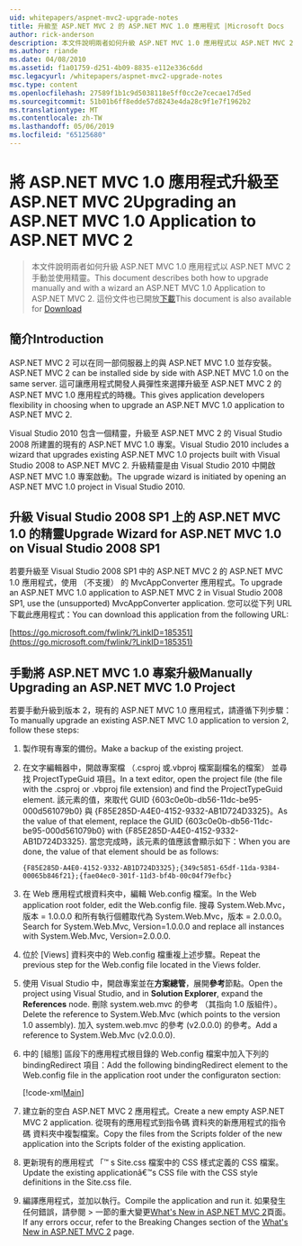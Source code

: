 ```yaml
---
uid: whitepapers/aspnet-mvc2-upgrade-notes
title: 升級至 ASP.NET MVC 2 的 ASP.NET MVC 1.0 應用程式 |Microsoft Docs
author: rick-anderson
description: 本文件說明兩者如何升級 ASP.NET MVC 1.0 應用程式以 ASP.NET MVC 2 手動並使用精靈。 這份文件也適用於 d...
ms.author: riande
ms.date: 04/08/2010
ms.assetid: f1a01759-d251-4b09-8835-e112e336c6dd
msc.legacyurl: /whitepapers/aspnet-mvc2-upgrade-notes
msc.type: content
ms.openlocfilehash: 27589f1b1c9d5038118e5ff0cc2e7cecae17d5ed
ms.sourcegitcommit: 51b01b6ff8edde57d8243e4da28c9f1e7f1962b2
ms.translationtype: MT
ms.contentlocale: zh-TW
ms.lasthandoff: 05/06/2019
ms.locfileid: "65125680"
---
```

# <a name="upgrading-an-aspnet-mvc-10-application-to-aspnet-mvc-2"></a><span data-ttu-id="675d3-104">將 ASP.NET MVC 1.0 應用程式升級至 ASP.NET MVC 2</span><span class="sxs-lookup"><span data-stu-id="675d3-104">Upgrading an ASP.NET MVC 1.0 Application to ASP.NET MVC 2</span></span>

> <span data-ttu-id="675d3-105">本文件說明兩者如何升級 ASP.NET MVC 1.0 應用程式以 ASP.NET MVC 2 手動並使用精靈。</span><span class="sxs-lookup"><span data-stu-id="675d3-105">This document describes both how to upgrade manually and with a wizard an ASP.NET MVC 1.0 Application to ASP.NET MVC 2.</span></span> <span data-ttu-id="675d3-106">這份文件也已開放[下載](https://download.microsoft.com/download/F/1/6/F16F9AF9-8EF4-4845-BC97-639791D5699C/MVC2-Upgrade-Notes.pdf)</span><span class="sxs-lookup"><span data-stu-id="675d3-106">This document is also available for [Download](https://download.microsoft.com/download/F/1/6/F16F9AF9-8EF4-4845-BC97-639791D5699C/MVC2-Upgrade-Notes.pdf)</span></span>

## <a name="introduction"></a><span data-ttu-id="675d3-107">簡介</span><span class="sxs-lookup"><span data-stu-id="675d3-107">Introduction</span></span>

<span data-ttu-id="675d3-108">ASP.NET MVC 2 可以在同一部伺服器上的與 ASP.NET MVC 1.0 並存安裝。</span><span class="sxs-lookup"><span data-stu-id="675d3-108">ASP.NET MVC 2 can be installed side by side with ASP.NET MVC 1.0 on the same server.</span></span> <span data-ttu-id="675d3-109">這可讓應用程式開發人員彈性來選擇升級至 ASP.NET MVC 2 的 ASP.NET MVC 1.0 應用程式的時機。</span><span class="sxs-lookup"><span data-stu-id="675d3-109">This gives application developers flexibility in choosing when to upgrade an ASP.NET MVC 1.0 application to ASP.NET MVC 2.</span></span>

<span data-ttu-id="675d3-110">Visual Studio 2010 包含一個精靈，升級至 ASP.NET MVC 2 的 Visual Studio 2008 所建置的現有的 ASP.NET MVC 1.0 專案。</span><span class="sxs-lookup"><span data-stu-id="675d3-110">Visual Studio 2010 includes a wizard that upgrades existing ASP.NET MVC 1.0 projects built with Visual Studio 2008 to ASP.NET MVC 2.</span></span> <span data-ttu-id="675d3-111">升級精靈是由 Visual Studio 2010 中開啟 ASP.NET MVC 1.0 專案啟動。</span><span class="sxs-lookup"><span data-stu-id="675d3-111">The upgrade wizard is initiated by opening an ASP.NET MVC 1.0 project in Visual Studio 2010.</span></span>

## <a name="upgrade-wizard-for-aspnet-mvc-10-on-visual-studio-2008-sp1"></a><span data-ttu-id="675d3-112">升級 Visual Studio 2008 SP1 上的 ASP.NET MVC 1.0 的精靈</span><span class="sxs-lookup"><span data-stu-id="675d3-112">Upgrade Wizard for ASP.NET MVC 1.0 on Visual Studio 2008 SP1</span></span>

<span data-ttu-id="675d3-113">若要升級至 Visual Studio 2008 SP1 中的 ASP.NET MVC 2 的 ASP.NET MVC 1.0 應用程式，使用 （不支援） 的 MvcAppConverter 應用程式。</span><span class="sxs-lookup"><span data-stu-id="675d3-113">To upgrade an ASP.NET MVC 1.0 application to ASP.NET MVC 2 in Visual Studio 2008 SP1, use the (unsupported) MvcAppConverter application.</span></span> <span data-ttu-id="675d3-114">您可以從下列 URL 下載此應用程式：</span><span class="sxs-lookup"><span data-stu-id="675d3-114">You can download this application from the following URL:</span></span>

[https://go.microsoft.com/fwlink/?LinkID=185351](https://go.microsoft.com/fwlink/?LinkID=185351)

## <a name="manually-upgrading-an-aspnet-mvc-10-project"></a><span data-ttu-id="675d3-115">手動將 ASP.NET MVC 1.0 專案升級</span><span class="sxs-lookup"><span data-stu-id="675d3-115">Manually Upgrading an ASP.NET MVC 1.0 Project</span></span>

<span data-ttu-id="675d3-116">若要手動升級到版本 2，現有的 ASP.NET MVC 1.0 應用程式，請遵循下列步驟：</span><span class="sxs-lookup"><span data-stu-id="675d3-116">To manually upgrade an existing ASP.NET MVC 1.0 application to version 2, follow these steps:</span></span>

1. <span data-ttu-id="675d3-117">製作現有專案的備份。</span><span class="sxs-lookup"><span data-stu-id="675d3-117">Make a backup of the existing project.</span></span>
2. <span data-ttu-id="675d3-118">在文字編輯器中，開啟專案檔 （.csproj 或.vbproj 檔案副檔名的檔案） 並尋找 ProjectTypeGuid 項目。</span><span class="sxs-lookup"><span data-stu-id="675d3-118">In a text editor, open the project file (the file with the .csproj or .vbproj file extension) and find the ProjectTypeGuid element.</span></span> <span data-ttu-id="675d3-119">該元素的值，來取代 GUID {603c0e0b-db56-11dc-be95-000d561079b0} 與 {F85E285D-A4E0-4152-9332-AB1D724D3325}。</span><span class="sxs-lookup"><span data-stu-id="675d3-119">As the value of that element, replace the GUID {603c0e0b-db56-11dc-be95-000d561079b0} with {F85E285D-A4E0-4152-9332-AB1D724D3325}.</span></span> <span data-ttu-id="675d3-120">當您完成時，該元素的值應該會顯示如下：</span><span class="sxs-lookup"><span data-stu-id="675d3-120">When you are done, the value of that element should be as follows:</span></span> 

    `{F85E285D-A4E0-4152-9332-AB1D724D3325};{349c5851-65df-11da-9384-00065b846f21};{fae04ec0-301f-11d3-bf4b-00c04f79efbc}`
3. <span data-ttu-id="675d3-121">在 Web 應用程式根資料夾中，編輯 Web.config 檔案。</span><span class="sxs-lookup"><span data-stu-id="675d3-121">In the Web application root folder, edit the Web.config file.</span></span> <span data-ttu-id="675d3-122">搜尋 System.Web.Mvc，版本 = 1.0.0.0 和所有執行個體取代為 System.Web.Mvc，版本 = 2.0.0.0。</span><span class="sxs-lookup"><span data-stu-id="675d3-122">Search for System.Web.Mvc, Version=1.0.0.0 and replace all instances with System.Web.Mvc, Version=2.0.0.0.</span></span>
4. <span data-ttu-id="675d3-123">位於 [Views] 資料夾中的 Web.config 檔重複上述步驟。</span><span class="sxs-lookup"><span data-stu-id="675d3-123">Repeat the previous step for the Web.config file located in the Views folder.</span></span>
5. <span data-ttu-id="675d3-124">使用 Visual Studio 中，開啟專案並在**方案總管**，展開**參考**節點。</span><span class="sxs-lookup"><span data-stu-id="675d3-124">Open the project using Visual Studio, and in **Solution Explorer**, expand the **References** node.</span></span> <span data-ttu-id="675d3-125">刪除 system.web.mvc 的參考 （其指向 1.0 版組件）。</span><span class="sxs-lookup"><span data-stu-id="675d3-125">Delete the reference to System.Web.Mvc (which points to the version 1.0 assembly).</span></span> <span data-ttu-id="675d3-126">加入 system.web.mvc 的參考 (v2.0.0.0) 的參考。</span><span class="sxs-lookup"><span data-stu-id="675d3-126">Add a reference to System.Web.Mvc (v2.0.0.0).</span></span>
6. <span data-ttu-id="675d3-127">中的 [組態] 區段下的應用程式根目錄的 Web.config 檔案中加入下列的 bindingRedirect 項目：</span><span class="sxs-lookup"><span data-stu-id="675d3-127">Add the following bindingRedirect element to the Web.config file in the application root under the configuraton section:</span></span>   

    [!code-xml[Main](aspnet-mvc2-upgrade-notes/samples/sample1.xml)]
7. <span data-ttu-id="675d3-128">建立新的空白 ASP.NET MVC 2 應用程式。</span><span class="sxs-lookup"><span data-stu-id="675d3-128">Create a new empty ASP.NET MVC 2 application.</span></span> <span data-ttu-id="675d3-129">從現有的應用程式到指令碼 資料夾的新應用程式的指令碼 資料夾中複製檔案。</span><span class="sxs-lookup"><span data-stu-id="675d3-129">Copy the files from the Scripts folder of the new application into the Scripts folder of the existing application.</span></span>
8. <span data-ttu-id="675d3-130">更新現有的應用程式 「™ s Site.css 檔案中的 CSS 樣式定義的 CSS 檔案。</span><span class="sxs-lookup"><span data-stu-id="675d3-130">Update the existing applicationâ€™s CSS file with the CSS style definitions in the Site.css file.</span></span>
9. <span data-ttu-id="675d3-131">編譯應用程式，並加以執行。</span><span class="sxs-lookup"><span data-stu-id="675d3-131">Compile the application and run it.</span></span> <span data-ttu-id="675d3-132">如果發生任何錯誤，請參閱 > 一節的重大變更[What's New in ASP.NET MVC 2](https://go.microsoft.com/fwlink/?LinkID=185038)頁面。</span><span class="sxs-lookup"><span data-stu-id="675d3-132">If any errors occur, refer to the Breaking Changes section of the [What's New in ASP.NET MVC 2](https://go.microsoft.com/fwlink/?LinkID=185038) page.</span></span>
